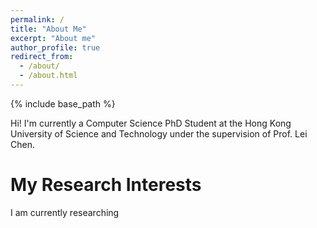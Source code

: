 ```yaml
---
permalink: /
title: "About Me"
excerpt: "About me"
author_profile: true
redirect_from: 
  - /about/
  - /about.html
---
```


{% include base_path %}

Hi! I'm currently a Computer Science PhD Student at the Hong Kong University of Science and Technology under the supervision of Prof. Lei Chen.

My Research Interests
======
I am currently researching 